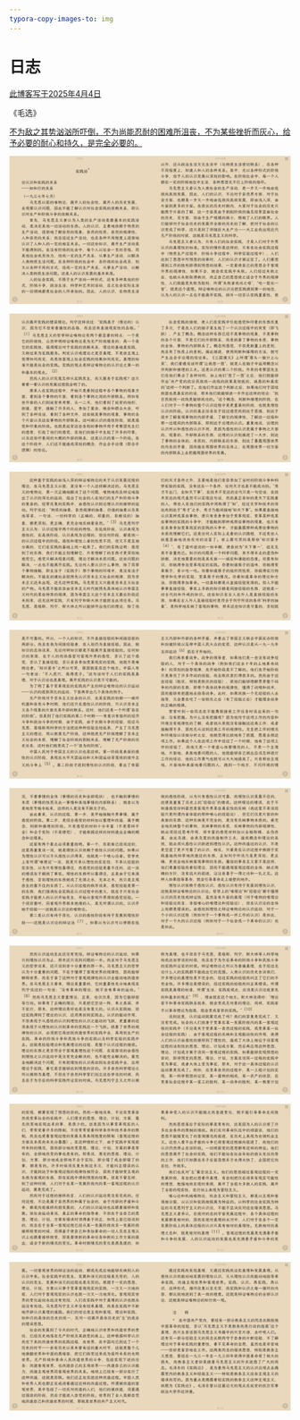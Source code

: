 ```yaml
---
typora-copy-images-to: img
---
```


# 日志

<u>此博客写于2025年4月4日</u>



《毛选》

<u>不为敌之其势汹汹所吓倒，不为尚能忍耐的困难所沮丧，不为某些挫折而灰心，给予必要的耐心和持久，是完全必要的。</u>



![image-20250404235606097](img/image-20250404235606097.png)

![image-20250404235316495](img/image-20250404235316495.png)

![image-20250404235331405](img/image-20250404235331405.png)

![image-20250404235339596](img/image-20250404235339596.png)

![image-20250404235346582](img/image-20250404235346582.png)

![image-20250404235353294](img/image-20250404235353294.png)

![image-20250404235401439](img/image-20250404235401439.png)

![image-20250404235408257](img/image-20250404235408257.png)
